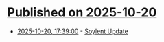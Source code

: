 # [Published on 2025-10-20](index.md)

* [2025-10-20, 17:39:00](https://soylentnews.org/meta/article.pl?sid=25/10/20/098210&from=rss) - [Soylent Update](https://soylentnews.org/meta/article.pl?sid=25/10/20/098210&from=rss)

